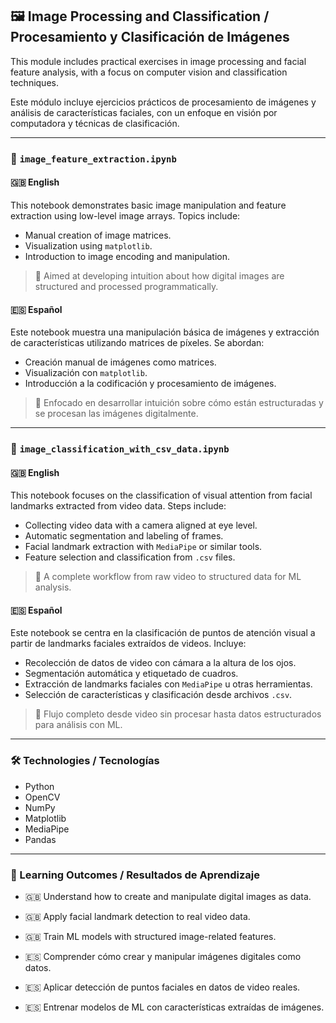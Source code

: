 ## 🖼️ Image Processing and Classification / Procesamiento y Clasificación de Imágenes

This module includes practical exercises in image processing and facial feature analysis, with a focus on computer vision and classification techniques.

Este módulo incluye ejercicios prácticos de procesamiento de imágenes y análisis de características faciales, con un enfoque en visión por computadora y técnicas de clasificación.

---

### 📘 `image_feature_extraction.ipynb`

#### 🇬🇧 English  
This notebook demonstrates basic image manipulation and feature extraction using low-level image arrays. Topics include:

- Manual creation of image matrices.
- Visualization using `matplotlib`.
- Introduction to image encoding and manipulation.

> 🧩 Aimed at developing intuition about how digital images are structured and processed programmatically.

#### 🇪🇸 Español  
Este notebook muestra una manipulación básica de imágenes y extracción de características utilizando matrices de píxeles. Se abordan:

- Creación manual de imágenes como matrices.
- Visualización con `matplotlib`.
- Introducción a la codificación y procesamiento de imágenes.

> 🧩 Enfocado en desarrollar intuición sobre cómo están estructuradas y se procesan las imágenes digitalmente.

---

### 📘 `image_classification_with_csv_data.ipynb`

#### 🇬🇧 English  
This notebook focuses on the classification of visual attention from facial landmarks extracted from video data. Steps include:

- Collecting video data with a camera aligned at eye level.
- Automatic segmentation and labeling of frames.
- Facial landmark extraction with `MediaPipe` or similar tools.
- Feature selection and classification from `.csv` files.

> 🎯 A complete workflow from raw video to structured data for ML analysis.

#### 🇪🇸 Español  
Este notebook se centra en la clasificación de puntos de atención visual a partir de landmarks faciales extraídos de videos. Incluye:

- Recolección de datos de video con cámara a la altura de los ojos.
- Segmentación automática y etiquetado de cuadros.
- Extracción de landmarks faciales con `MediaPipe` u otras herramientas.
- Selección de características y clasificación desde archivos `.csv`.

> 🎯 Flujo completo desde video sin procesar hasta datos estructurados para análisis con ML.

---

### 🛠️ Technologies / Tecnologías

- Python
- OpenCV
- NumPy
- Matplotlib
- MediaPipe
- Pandas

---

### 🎯 Learning Outcomes / Resultados de Aprendizaje

- 🇬🇧 Understand how to create and manipulate digital images as data.
- 🇬🇧 Apply facial landmark detection to real video data.
- 🇬🇧 Train ML models with structured image-related features.

- 🇪🇸 Comprender cómo crear y manipular imágenes digitales como datos.
- 🇪🇸 Aplicar detección de puntos faciales en datos de video reales.
- 🇪🇸 Entrenar modelos de ML con características extraídas de imágenes.